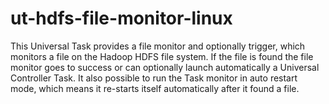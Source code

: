 # ut-hdfs-file-monitor-linux
This Universal Task provides a file monitor and optionally trigger, which monitors a file on the Hadoop HDFS file system. If the file is found the file monitor goes to success or can optionally launch automatically a Universal Controller Task. It also possible to run the Task monitor in auto restart mode, which means it re-starts itself automatically after it found a file.

